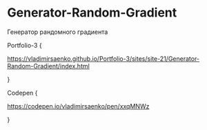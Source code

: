 # Generator-Random-Gradient

Генератор рандомного градиента

Portfolio-3 {

https://vladimirsaenko.github.io/Portfolio-3/sites/site-21/Generator-Random-Gradient/index.html

}

Codepen {

https://codepen.io/vladimirsaenko/pen/xxqMNWz

}
